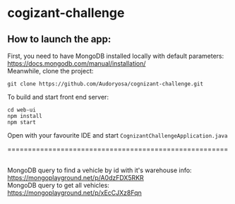 # cogizant-challenge

## How to launch the app:

First, you need to have MongoDB installed locally with default parameters: https://docs.mongodb.com/manual/installation/
<br>
Meanwhile, clone the project:
```
git clone https://github.com/Audoryosa/cognizant-challenge.git
```
To build and start front end server:
```
cd web-ui
npm install
npm start
```
Open with your favourite IDE and start ```CognizantChallengeApplication.java``` 

======================================================

<br>MongoDB query to find a vehicle by id with it's warehouse info: https://mongoplayground.net/p/A0dzFDX5RKR
<br>MongoDB query to get all vehicles: https://mongoplayground.net/p/xEcCJXz8Fqn
